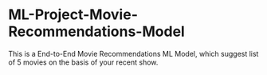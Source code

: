 #  ML-Project-Movie-Recommendations-Model
 This is a End-to-End Movie Recommendations ML Model, which suggest list of 5 movies on the basis of your recent show. 
